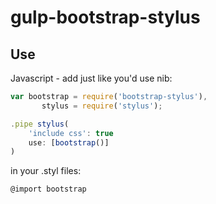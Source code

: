 # gulp-bootstrap-stylus

## Use

Javascript - add just like you'd use nib:

```javascript
var bootstrap = require('bootstrap-stylus'),
       stylus = require('stylus');

.pipe stylus(
    'include css': true
    use: [bootstrap()]
)
```

in your .styl files:

```styl
@import bootstrap
````

